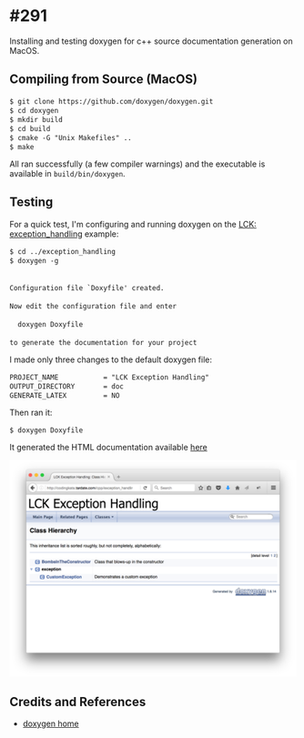 # #291

Installing and testing doxygen for c++ source documentation generation on MacOS.

## Compiling from Source (MacOS)

```
$ git clone https://github.com/doxygen/doxygen.git
$ cd doxygen
$ mkdir build
$ cd build
$ cmake -G "Unix Makefiles" ..
$ make
```

All ran successfully (a few compiler warnings) and the executable is available
in `build/bin/doxygen`.


## Testing

For a quick test, I'm configuring and running doxygen on the [LCK: exception_handling](../exception_handling) example:

```
$ cd ../exception_handling
$ doxygen -g


Configuration file `Doxyfile' created.

Now edit the configuration file and enter

  doxygen Doxyfile

to generate the documentation for your project
```

I made only three changes to the default doxygen file:

```
PROJECT_NAME           = "LCK Exception Handling"
OUTPUT_DIRECTORY       = doc
GENERATE_LATEX         = NO
```

Then ran it:

```
$ doxygen Doxyfile
```
It generated the HTML documentation available [here](https://codingkata.tardate.com/cpp/exception_handling/doc/html)

[![hero_image](./assets/html_example.png?raw=true)](https://codingkata.tardate.com/cpp/exception_handling/doc/html)

## Credits and References
* [doxygen home](http://www.stack.nl/~dimitri/doxygen/index.html)
